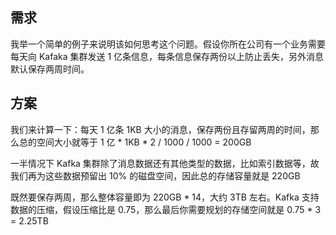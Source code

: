 ## 需求
我举一个简单的例子来说明该如何思考这个问题。假设你所在公司有一个业务需要每天向 Kafaka 集群发送 1 亿条信息，每条信息保存两份以上防止丢失，另外消息默认保存两周时间。

## 方案
我们来计算一下：每天 1 亿条 1KB 大小的消息，保存两份且存留两周的时间，那么总的空间大小就等于 1 亿 * 1KB * 2 / 1000 / 1000 = 200GB

一半情况下 Kafka 集群除了消息数据还有其他类型的数据，比如索引数据等，故我们再为这些数据预留出 10% 的磁盘空间，因此总的存储容量就是 220GB

既然要保存两周，那么整体容量即为 220GB * 14，大约 3TB 左右。Kafka 支持数据的压缩，假设压缩比是 0.75，那么最后你需要规划的存储空间就是 0.75 * 3 = 2.25TB
